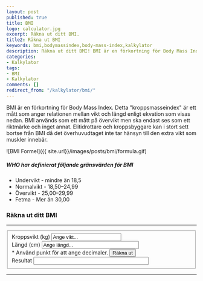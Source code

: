 ```yaml
---
layout: post
published: true
title: BMI
logo: calculator.jpg
excerpt: Räkna ut ditt BMI.
title2: Räkna ut BMI
keywords: bmi,bodymassindex,body-mass-index,kalkylator
description: Räkna ut ditt BMI! BMI är en förkortning för Body Mass Index. Detta kroppsmasseindex är ett mått som anger relationen mellan vikt och längd enligt en ekvation.
categories:
- Kalkylator
tags:
- BMI
- Kalkylator
comments: []
redirect_from: "/kalkylator/bmi/"
---
```

<p class="lead">
BMI är en förkortning för Body Mass Index. Detta "kroppsmasseindex" är ett mått som anger relationen mellan vikt och längd enligt ekvation som visas nedan. BMI används som ett mått på övervikt men ska endast ses som ett riktmärke och inget annat. Elitidrottare och kroppsbyggare kan i stort sett bortse från BMI då det överhuvudtaget inte tar hänsyn till den extra vikt som muskler innebär.
</p>

![BMI Formel]({{ site.url}}/images/posts/bmi/formula.gif)

##### WHO har definierat följande gränsvärden för BMI
*  Undervikt - mindre än 18,5
*  Normalvikt - 18,50–24,99
*  Övervikt - 25,00–29,99
*  Fetma -  Mer än 30,00

### Räkna ut ditt BMI
<div id="contact-form">
<hr/>
<form>
	<fieldset>
	  <div class="half">
		  <label for="weight">Kroppsvikt (kg)</label>
		  <input id="weight" name="weight" type="text" onfocus="if (this.value == 'Ange vikt...') { this.value = ''; }" onblur="if(this.value == '') { this.value = 'Ange vikt...'; }" value="Ange vikt..." size="20"/>
	  </div>
	  <div class="half pull-right">
		  <label for="length">Längd (cm)</label>
		  <input id="length" name="length" type="text" onfocus="if (this.value == 'Ange längd...') { this.value = ''; }" onblur="if(this.value == '') { this.value = 'Ange längd...'; }" value="Ange längd..." size="29"/>
	  </div>
 	  <div class="half">
 		  <label for="trigger"><span class="required">* Använd punkt för att ange decimaler.</span></label>
 		  <input id="trigger" onclick="calculate()" name="trigger" type="button" value="Räkna ut" />
 	  </div>
 	  <div class="half pull-right">
		  <label for="result">Resultat</label>
		  <input id="BMI" name="BMI" readonly="readonly" type="text" size="35"/>
	  </div>
	  </fieldset>
	</form>
	<hr/>
</div>


<script type="text/javascript">
  function calculate() {
	  var weight = document.getElementById("weight").value;
	  var length = document.getElementById("length").value;

<<<<<<< HEAD
	  	var result = weight / (length * length) * 10000;
	  	if (isNaN(result)) {
			document.getElementById("BMI").value = 'Fel';
	  	} else {
		   	document.getElementById("BMI").value = Math.round(result*10)/10;
=======
	  	var result = weight / (length * length) * 10000; 	
	  	if (isNaN(result)) { 		
			document.getElementById("BMI").value = 'Fel'; 	
	  	} else {
		   	document.getElementById("BMI").value = Math.round(result*10)/10; 	
>>>>>>> master
	  	}
	}
</script>
